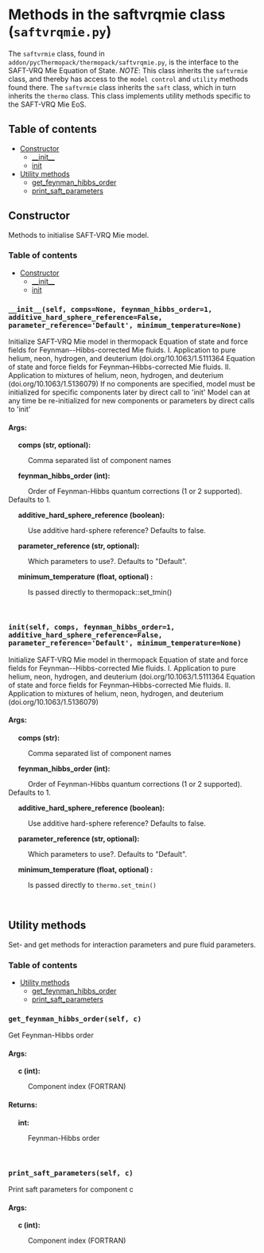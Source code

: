 <!--- 
Generated at: 2023-05-29T18:38:09.629999
This is an auto-generated file, generated using the script at thermopack/addon/pyUtils/docs/markdown_from_docstrings.py
The file is created by parsing the docstrings of the methods in the 
saftvrqmie class. For instructions on how to use the parser routines, see the
file thermopack/addon/pyUtils/docs/markdown_from_docstrings.py--->

# Methods in the saftvrqmie class (`saftvrqmie.py`)

The `saftvrmie` class, found in `addon/pycThermopack/thermopack/saftvrqmie.py`, is the interface to the 
SAFT-VRQ Mie Equation of State.
*NOTE*: This class inherits the `saftvrmie` class, and thereby has
access to the `model control` and `utility` methods found there. The `saftvrmie` class inherits
the `saft` class, which in turn inherits the `thermo` class.
This class implements utility methods specific to the SAFT-VRQ Mie EoS.

## Table of contents
  * [Constructor](#Constructor)
    * [\_\_init\_\_](#__init__self-compsNone-feynman_hibbs_order1-additive_hard_sphere_referenceFalse-parameter_referenceDefault-minimum_temperatureNone)
    * [init](#initself-comps-feynman_hibbs_order1-additive_hard_sphere_referenceFalse-parameter_referenceDefault-minimum_temperatureNone)
  * [Utility methods](#Utility-methods)
    * [get_feynman_hibbs_order](#get_feynman_hibbs_orderself-c)
    * [print_saft_parameters](#print_saft_parametersself-c)

## Constructor

Methods to initialise SAFT-VRQ Mie model.

### Table of contents
  * [Constructor](#Constructor)
    * [\_\_init\_\_](#__init__self-compsNone-feynman_hibbs_order1-additive_hard_sphere_referenceFalse-parameter_referenceDefault-minimum_temperatureNone)
    * [init](#initself-comps-feynman_hibbs_order1-additive_hard_sphere_referenceFalse-parameter_referenceDefault-minimum_temperatureNone)


### `__init__(self, comps=None, feynman_hibbs_order=1, additive_hard_sphere_reference=False, parameter_reference='Default', minimum_temperature=None)`
Initialize SAFT-VRQ Mie model in thermopack Equation of state and force fields for Feynman--Hibbs-corrected Mie fluids. I. Application to pure helium, neon, hydrogen, and deuterium (doi.org/10.1063/1.5111364 Equation of state and force fields for Feynman–Hibbs-corrected Mie fluids. II. Application to mixtures of helium, neon, hydrogen, and deuterium (doi.org/10.1063/1.5136079) If no components are specified, model must be initialized for specific components later by direct call to 'init' Model can at any time be re-initialized for new components or parameters by direct calls to 'init'

#### Args:

&nbsp;&nbsp;&nbsp;&nbsp; **comps (str, optional):** 

&nbsp;&nbsp;&nbsp;&nbsp; &nbsp;&nbsp;&nbsp;&nbsp;  Comma separated list of component names

&nbsp;&nbsp;&nbsp;&nbsp; **feynman_hibbs_order (int):** 

&nbsp;&nbsp;&nbsp;&nbsp; &nbsp;&nbsp;&nbsp;&nbsp;  Order of Feynman-Hibbs quantum corrections (1 or 2 supported). Defaults to 1.

&nbsp;&nbsp;&nbsp;&nbsp; **additive_hard_sphere_reference (boolean):** 

&nbsp;&nbsp;&nbsp;&nbsp; &nbsp;&nbsp;&nbsp;&nbsp;  Use additive hard-sphere reference? Defaults to false.

&nbsp;&nbsp;&nbsp;&nbsp; **parameter_reference (str, optional):** 

&nbsp;&nbsp;&nbsp;&nbsp; &nbsp;&nbsp;&nbsp;&nbsp;  Which parameters to use?. Defaults to "Default".

&nbsp;&nbsp;&nbsp;&nbsp; **minimum_temperature (float, optional) :** 

&nbsp;&nbsp;&nbsp;&nbsp; &nbsp;&nbsp;&nbsp;&nbsp;  Is passed directly to thermopack::set_tmin()

&nbsp;&nbsp;&nbsp;&nbsp; &nbsp;&nbsp;&nbsp;&nbsp; 

### `init(self, comps, feynman_hibbs_order=1, additive_hard_sphere_reference=False, parameter_reference='Default', minimum_temperature=None)`
Initialize SAFT-VRQ Mie model in thermopack Equation of state and force fields for Feynman--Hibbs-corrected Mie fluids. I. Application to pure helium, neon, hydrogen, and deuterium (doi.org/10.1063/1.5111364 Equation of state and force fields for Feynman–Hibbs-corrected Mie fluids. II. Application to mixtures of helium, neon, hydrogen, and deuterium (doi.org/10.1063/1.5136079)

#### Args:

&nbsp;&nbsp;&nbsp;&nbsp; **comps (str):** 

&nbsp;&nbsp;&nbsp;&nbsp; &nbsp;&nbsp;&nbsp;&nbsp;  Comma separated list of component names

&nbsp;&nbsp;&nbsp;&nbsp; **feynman_hibbs_order (int):** 

&nbsp;&nbsp;&nbsp;&nbsp; &nbsp;&nbsp;&nbsp;&nbsp;  Order of Feynman-Hibbs quantum corrections (1 or 2 supported). Defaults to 1.

&nbsp;&nbsp;&nbsp;&nbsp; **additive_hard_sphere_reference (boolean):** 

&nbsp;&nbsp;&nbsp;&nbsp; &nbsp;&nbsp;&nbsp;&nbsp;  Use additive hard-sphere reference? Defaults to false.

&nbsp;&nbsp;&nbsp;&nbsp; **parameter_reference (str, optional):** 

&nbsp;&nbsp;&nbsp;&nbsp; &nbsp;&nbsp;&nbsp;&nbsp;  Which parameters to use?. Defaults to "Default".

&nbsp;&nbsp;&nbsp;&nbsp; **minimum_temperature (float, optional) :** 

&nbsp;&nbsp;&nbsp;&nbsp; &nbsp;&nbsp;&nbsp;&nbsp;  Is passed directly to `thermo.set_tmin()`

&nbsp;&nbsp;&nbsp;&nbsp; &nbsp;&nbsp;&nbsp;&nbsp; 

## Utility methods

Set- and get methods for interaction parameters and pure fluid parameters.

### Table of contents
  * [Utility methods](#Utility-methods)
    * [get_feynman_hibbs_order](#get_feynman_hibbs_orderself-c)
    * [print_saft_parameters](#print_saft_parametersself-c)


### `get_feynman_hibbs_order(self, c)`
Get Feynman-Hibbs order

#### Args:

&nbsp;&nbsp;&nbsp;&nbsp; **c (int):** 

&nbsp;&nbsp;&nbsp;&nbsp; &nbsp;&nbsp;&nbsp;&nbsp;  Component index (FORTRAN)

#### Returns:

&nbsp;&nbsp;&nbsp;&nbsp; **int:** 

&nbsp;&nbsp;&nbsp;&nbsp; &nbsp;&nbsp;&nbsp;&nbsp;  Feynman-Hibbs order

&nbsp;&nbsp;&nbsp;&nbsp; &nbsp;&nbsp;&nbsp;&nbsp; 

### `print_saft_parameters(self, c)`
Print saft parameters for component c

#### Args:

&nbsp;&nbsp;&nbsp;&nbsp; **c (int):** 

&nbsp;&nbsp;&nbsp;&nbsp; &nbsp;&nbsp;&nbsp;&nbsp;  Component index (FORTRAN)

&nbsp;&nbsp;&nbsp;&nbsp; &nbsp;&nbsp;&nbsp;&nbsp; 

&nbsp;&nbsp;&nbsp;&nbsp; &nbsp;&nbsp;&nbsp;&nbsp; 

